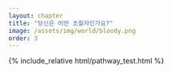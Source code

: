 ```yaml
---
layout: chapter
title: "당신은 어떤 초월자인가요?"
image: /assets/img/world/bloody.png
order: 3
---
```


{% include_relative html/pathway_test.html %}
